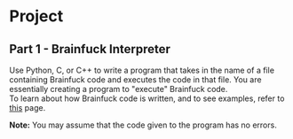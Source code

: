 # Project

## Part 1 - Brainfuck Interpreter

Use Python, C, or C++ to write a program that takes in the name of a file containing Brainfuck code and executes the code in that file. You are essentially creating a program to "execute" Brainfuck code.<br>
To learn about how Brainfuck code is written, and to see examples, refer to [this](https://en.wikipedia.org/wiki/Brainfuck) page.

**Note:** You may assume that the code given to the program has no errors.
